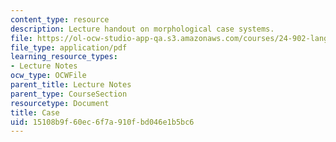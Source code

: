```yaml
---
content_type: resource
description: Lecture handout on morphological case systems.
file: https://ol-ocw-studio-app-qa.s3.amazonaws.com/courses/24-902-language-and-its-structure-ii-syntax-fall-2003/15108b9f60ec6f7a910fbd046e1b5bc6_106_handout.pdf
file_type: application/pdf
learning_resource_types:
- Lecture Notes
ocw_type: OCWFile
parent_title: Lecture Notes
parent_type: CourseSection
resourcetype: Document
title: Case
uid: 15108b9f-60ec-6f7a-910f-bd046e1b5bc6
---
```


